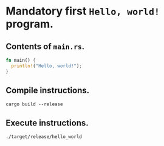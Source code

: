 # Mandatory first `Hello, world!` program.

## Contents of `main.rs`.
```rust
fn main() {
  println!("Hello, world!");
}
```

## Compile instructions.

```shell
cargo build --release
```

## Execute instructions.

```shell
./target/release/hello_world
```
